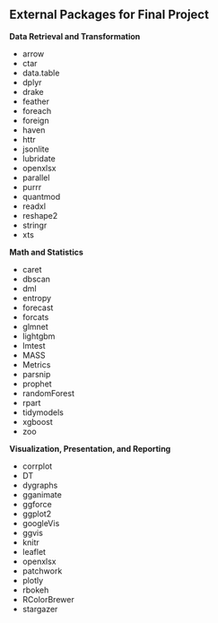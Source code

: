 ## External Packages for Final Project

**Data Retrieval and Transformation**

- arrow
- ctar
- data.table
- dplyr
- drake
- feather
- foreach
- foreign
- haven
- httr
- jsonlite
- lubridate
- openxlsx
- parallel
- purrr
- quantmod
- readxl
- reshape2
- stringr
- xts

**Math and Statistics**

- caret
- dbscan
- dml
- entropy
- forecast
- forcats
- glmnet
- lightgbm
- lmtest
- MASS
- Metrics
- parsnip
- prophet
- randomForest
- rpart
- tidymodels
- xgboost
- zoo

**Visualization, Presentation, and Reporting**

- corrplot
- DT
- dygraphs
- gganimate
- ggforce
- ggplot2
- googleVis
- ggvis
- knitr
- leaflet
- openxlsx
- patchwork
- plotly
- rbokeh
- RColorBrewer
- stargazer
